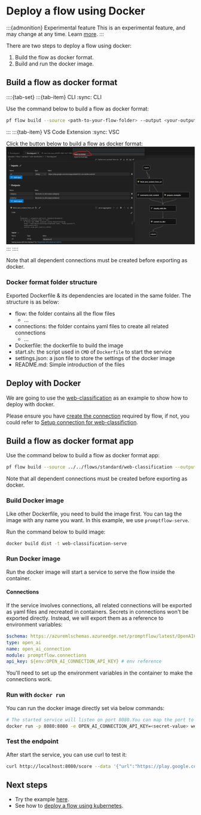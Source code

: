 # Deploy a flow using Docker
:::{admonition} Experimental feature
This is an experimental feature, and may change at any time. Learn [more](../faq.md#stable-vs-experimental).
:::

There are two steps to deploy a flow using docker:
1. Build the flow as docker format.
2. Build and run the docker image.
 
## Build a flow as docker format

::::{tab-set}
:::{tab-item} CLI
:sync: CLI

Use the command below to build a flow as docker format:
```bash
pf flow build --source <path-to-your-flow-folder> --output <your-output-dir> --format docker
```
:::
:::{tab-item} VS Code Extension
:sync: VSC

Click the button below to build a flow as docker format:
![img](../../media/how-to-guides/vscode_export_as_docker.png)
:::
::::

Note that all dependent connections must be created before exporting as docker.


### Docker format folder structure

Exported Dockerfile & its dependencies are located in the same folder. The structure is as below:
- flow: the folder contains all the flow files
  - ...
- connections: the folder contains yaml files to create all related connections
  - ...
- Dockerfile: the dockerfile to build the image
- start.sh: the script used in `CMD` of `Dockerfile` to start the service
- settings.json: a json file to store the settings of the docker image
- README.md: Simple introduction of the files

## Deploy with Docker
We are going to use the [web-classification](https://github.com/microsoft/promptflow/tree/main/examples/flows/standard/web-classification/) as
an example to show how to deploy with docker.

Please ensure you have [create the connection](../manage-connections.md#create-a-connection) required by flow, if not, you could
refer to [Setup connection for web-classifiction](https://github.com/microsoft/promptflow/tree/main/examples/flows/standard/web-classification).

## Build a flow as docker format app

Use the command below to build a flow as docker format app:

```bash
pf flow build --source ../../flows/standard/web-classification --output dist --format docker
```

Note that all dependent connections must be created before exporting as docker.

### Build Docker image

Like other Dockerfile, you need to build the image first. You can tag the image with any name you want. In this example, we use `promptflow-serve`.

Run the command below to build image:

```bash
docker build dist -t web-classification-serve
```

### Run Docker image

Run the docker image will start a service to serve the flow inside the container. 

#### Connections
If the service involves connections, all related connections will be exported as yaml files and recreated in containers.
Secrets in connections won't be exported directly. Instead, we will export them as a reference to environment variables:
```yaml
$schema: https://azuremlschemas.azureedge.net/promptflow/latest/OpenAIConnection.schema.json
type: open_ai
name: open_ai_connection
module: promptflow.connections
api_key: ${env:OPEN_AI_CONNECTION_API_KEY} # env reference
```
You'll need to set up the environment variables in the container to make the connections work.

### Run with `docker run`

You can run the docker image directly set via below commands:
```bash
# The started service will listen on port 8080.You can map the port to any port on the host machine as you want.
docker run -p 8080:8080 -e OPEN_AI_CONNECTION_API_KEY=<secret-value> web-classification-serve
```

### Test the endpoint
After start the service, you can use curl to test it:

```bash
curl http://localhost:8080/score --data '{"url":"https://play.google.com/store/apps/details?id=com.twitter.android"}' -X POST  -H "Content-Type: application/json"
```

## Next steps
- Try the example [here](https://github.com/microsoft/promptflow/blob/main/examples/tutorials/flow-deploy/docker).
- See how to [deploy a flow using kubernetes](deploy-using-kubernetes.md).